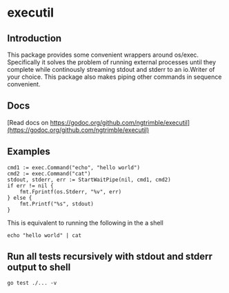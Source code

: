 # executil

## Introduction

This package provides some convenient wrappers around os/exec. Specifically it solves the problem of running
external processes until they complete while continously streaming stdout and stderr to an io.Writer of your
choice. This package also makes piping other commands in sequence convenient. 

## Docs

[Read docs on https://godoc.org/github.com/ngtrimble/executil](https://godoc.org/github.com/ngtrimble/executil)

## Examples

```
cmd1 := exec.Command("echo", "hello world")
cmd2 := exec.Command("cat")
stdout, stderr, err := StartWaitPipe(nil, cmd1, cmd2)
if err != nil {
    fmt.Fprintf(os.Stderr, "%v", err)
} else {
    fmt.Printf("%s", stdout)
}
```

This is equivalent to running the following in the a shell


```
echo "hello world" | cat
```

## Run all tests recursively with stdout and stderr output to shell

```
go test ./... -v
```
